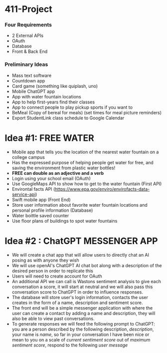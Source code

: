 # 411-Project

### Four Requirements
- 2 External APIs
- OAuth
- Database
- Front & Back End

### Preliminary Ideas
- Mass text software
- Countdown app
- Card game (something like quiplash, uno)
- Mobile ChatGPT app
- App with water fountain locations
- App to help first-years find their classes
- App to connect people to play pickup sports if you want to
- BeMeal (Copy of bereal for meals) (set times for meal picture reminders)
- Export StudentLink class schedule to Google Calendar

# Idea #1: **FREE WATER**

- Mobile app that tells you the location of the nearest water fountain on a college campus
- Has the expressed purpose of helping people get water for free, and saving the environment from plastic water bottles!
- **FREE can double as an adjective and a verb**
- Login using your school email (OAuth)
- Use GoogleMaps API to show how to get to the water fountain (First API)
- Environtal facts API (https://www.epa.gov/enviro/envirofacts-data-service-api)
- Swift mobile app (Front End)
- Store user information about favorite water fountain locations and personal profile information (Database)
- Water boittle saved counter
- Use floor plans of buildings to spot water fountains

# Idea #2 : **ChatGPT MESSENGER APP**
- We will create a chat app that will allow users to directly chat an AI posing as with anyone they wish
- We will use openAI's ChatGPT AI chat bot along with a description of the desired person in order to replicate this 
- Users will need to create account for OAuth
- An additional API we can call is Wastons sentiment analysis to give each conversation a score, it will start at neutral and we will also pass this conversation score to ChatGPT in order to influence responses.
- The database will store user's login information, contacts the user creates in the form of a name, description and sentiment score.
- The front end will be a simple messenger application with where the user can create a contact by adding a name and description, they will also be able to view past conversations. 
- To generate responses we will feed the following prompt to ChatGPT: you are a person described by the following description, *description*, your name is *name*, so far in your conversation I have been nice or mean to you on a scale of *current sentiment score* out of *maximum sentiment score*, respond to the following *user message*
